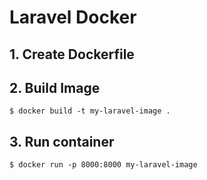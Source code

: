 # Laravel Docker

## 1. Create Dockerfile

## 2. Build Image 
```
$ docker build -t my-laravel-image .
```

## 3. Run container
```
$ docker run -p 8000:8000 my-laravel-image
```

